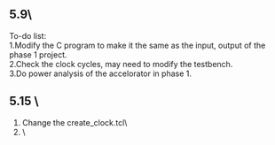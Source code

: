 ## 5.9\
To-do list:\
1.Modify the C program to make it the same as the input, output of the phase 1 project.\
2.Check the clock cycles, may need to modify the testbench.\
3.Do power analysis of the accelorator in phase 1.

## 5.15 \
1. Change the create_clock.tcl\
2. \
